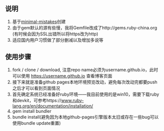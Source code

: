 ## 说明

1. 基于[minimal-mistakes](https://github.com/mmistakes/minimal-mistakes)创建
2. 由于gem默认的源有些慢，我将Gemfile改成了http://gems.ruby-china.org (有时候会因为SSL出错所以将https改为http)
3. 适应国内用户习惯做了部分删减以及增加多说等

## 使用步骤

1. fork / clone / download, 注意repo name必须为username.github.io，此时可以使用 https://username.github.io 查看博客页面
2. 接下来就是准备github pages本地环境预览改动，避免每次改动完都要push之后才可以看到页面情况
3. 首先确定系统已经准备好ruby环境——我目前使用的是win10，需要下载ruby和devkit，可参考https://www.ruby-lang.org/en/documentation/installation/
4. gem install bundler
5. bundle install(避免因为本地github-pages引擎版本太旧或存在一些bug可以使用bundle update重置)


